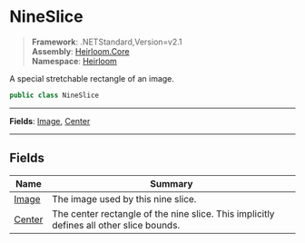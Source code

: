 # NineSlice

> **Framework**: .NETStandard,Version=v2.1  
> **Assembly**: [Heirloom.Core][0]  
> **Namespace**: [Heirloom][0]  

A special stretchable rectangle of an image.

```cs
public class NineSlice
```

--------------------------------------------------------------------------------

**Fields**: [Image][1], [Center][2]

--------------------------------------------------------------------------------

## Fields

| Name        | Summary                                                                                 |
|-------------|-----------------------------------------------------------------------------------------|
| [Image][1]  | The image used by this nine slice.                                                      |
| [Center][2] | The center rectangle of the nine slice. This implicitly defines all other slice bounds. |

[0]: ..\Heirloom.Core.md
[1]: Heirloom.NineSlice.Image.md
[2]: Heirloom.NineSlice.Center.md
